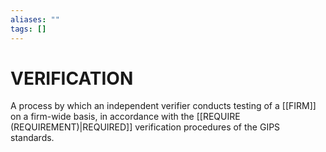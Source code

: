 ```yaml
---
aliases: ""
tags: []
---
```

# VERIFICATION
A process by which an independent verifier conducts testing of a [[FIRM]] on a firm-wide basis, in accordance with the [[REQUIRE (REQUIREMENT)|REQUIRED]] verification procedures of the GIPS standards.
